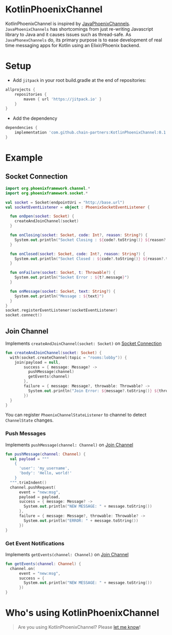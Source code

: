 # KotlinPhoenixChannel
KotlinPhoenixChannel is inspired by [JavaPhoenixChannels](https://github.com/eoinsha/JavaPhoenixChannels). `JavaPhoenixChannels` has shortcomings from just re-writing Javascript library to Java and it causes issues such as thread-safe. As `JavaPhonexChannels` do, its primary purpose is to ease development of real time messaging apps for Kotlin using an Elixir/Phoenix backend.

# Setup
- Add `jitpack` in your root build.gradle at the end of repositories:
```groovy
allprojects {
    repositories {
        maven { url 'https://jitpack.io' }
    }
}
```
- Add the dependency
```groovy
dependencies {
    implementation 'com.github.chain-partners:KotlinPhoenixChannel:0.1.15'
}
```

# Example
## Socket Connection <a name="socket_connection"></a>
```kotlin
import org.phoenixframework.channel.*
import org.phoenixframework.socket.*

val socket = Socket(endpointUri = "http://base.url")
val socketEventListener = object : PhoenixSocketEventListener {

  fun onOpen(socket: Socket) {
    createAndJoinChannel(socket)
  }

  fun onClosing(socket: Socket, code: Int?, reason: String?) {
    System.out.println("Socket Closing : ${code?.toString()} ${reason?.toString()}")
  }

  fun onClosed(socket: Socket, code: Int?, reason: String?) {
    System.out.println("Socket Closed : ${code?.toString()} ${reason?.toString()}")
  }

  fun onFailure(socket: Socket, t: Throwable?) {
    System.out.println("Socket Error : ${t?.message}")
  }

  fun onMessage(socket: Socket, text: String?) {
    System.out.println("Message : ${text}")
  }
}
socket.registerEventListener(socketEventListener)
socket.connect()
```

## Join Channel <a name="join_channel"></a>
Implements `createAndJoinChannel(socket: Socket)` on [Socket Connection](#socket_connection)
```kotlin
fun createAndJoinChannel(socket: Socket) {
  with(socket.createChannel(topic = "rooms:lobby")) {
    join(payload = null,
        success = { message: Message? ->
          pushMessage(channel)
          getEvents(channel)
        },
        failure = { message: Message?, throwable: Throwable? ->
          System.out.println("Join Error: ${message?.toString()} ${throwable?.message}")
        })
  }
}
```
You can register `PhoenixChannelStateListener` to channel to detect `ChannelState` changes.

### Push Messages
Implements `pushMessage(channel: Channel)` on [Join Channel](#join_channel)
```kotlin
fun pushMessage(channel: Channel) {
  val payload = """
    {
      'user': 'my_username',
      'body': 'Hello, world!'
    }
  """.trimIndent()
  channel.pushRequest(
      event = "new:msg",
      payload = payload,
      success = { message: Message? ->
        System.out.println("NEW MESSAGE: " + message.toString())
      },
      failure = { message: Message?, throwable: Throwable? ->
        System.out.println("ERROR: " + message.toString())
      })
}
```

### Get Event Notifications
Implements `getEvents(channel: Channel)` on [Join Channel](#join_channel)
```kotlin
fun getEvents(channel: Channel) {
  channel.on(
      event = "new:msg",
      success = {
        System.out.println("NEW MESSAGE: " + message.toString())
      })
}
```

# Who's using KotlinPhoenixChannel
> Are you using KotlinPhoenixChannel? Please [let me know](mailto:leechhe90+kotlinphoenixlib@gmail.com)!
